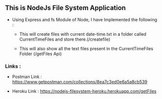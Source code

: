 ## This is NodeJs File System Application

* Using Express and fs Module of Node, I have Implemented the following :

    * This will create files with current date-time.txt in a folder called CurrentTimeFiles and store there.(/createfile)

    * This will also show all the text files present in the CurrentTimeFiles Folder (/getFiles Api)

### Links :
* Postman Link : https://www.getpostman.com/collections/8ea7c3ed0e6a5a8cb539

* Heroku Link : https://nodejs-filesystem-heroku.herokuapp.com/getFiles